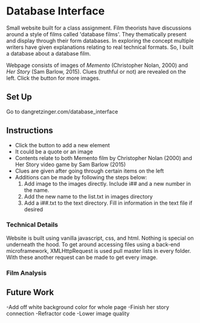 # Database Interface
Small website built for a class assignment. Film theorists have discussions around a style of films called 'database films'. They thematically present and display through their form databases. In exploring the concept multiple writers have given explanations relating to real technical formats. So, I built a database about a database film. 

Webpage consists of images of *Memento* (Christopher Nolan, 2000) and *Her Story* (Sam Barlow, 2015). Clues (truthful or not) are revealed on the left. Click the button for more images.
 
## Set Up
Go to dangretzinger.com/database_interface

## Instructions
- Click the button to add a new element
- It could be a quote or an image
- Contents relate to both Memento film by Christopher Nolan (2000) and Her Story video game by Sam Barlow (2015)
- Clues are given after going through certain items on the left
- Additions can be made by following the steps below:
	1. Add image to the images directly. Include i## and a new number in the name.
	2. Add the new name to the list.txt in images directory
	3. Add a i##.txt to the text directory. Fill in information in the text file if desired
	

### Technical Details
Website is built using vanilla javascript, css, and html. Nothing is special on underneath the hood. To get around accessing files using a back-end microframework, XMLHttpRequest is used pull master lists in every folder. With these another request can be made to get every image.

### Film Analysis

## Future Work
  -Add off white background color for whole page
  -Finish her story connection
  -Refractor code
  -Lower image quality
